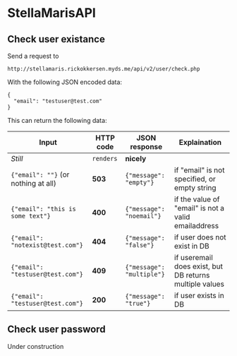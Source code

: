 # StellaMarisAPI

## Check user existance 

Send a request to

`http://stellamaris.rickokkersen.myds.me/api/v2/user/check.php`

With the following JSON encoded data:
```
{
  "email": "testuser@test.com"
}
```
This can return the following data:

Input | HTTP code | JSON response | Explaination
--- | --- | --- | ---
*Still* | `renders` | **nicely**
`{"email": ""}` (or nothing at all) | **503** | `{"message": "empty"}` | if "email" is not specified, or empty string
`{"email": "this is some text"}` | **400** | `{"message": "noemail"}` | if the value of "email" is not a valid emailaddress
`{"email": "notexist@test.com"}` | **404** | `{"message": "false"}` | if user does not exist in DB
`{"email": "testuser@test.com"}` | **409** | `{"message": "multiple"}` | if useremail does exist, but DB returns multiple values
`{"email": "testuser@test.com"}` | **200** | `{"message": "true"}` | if user exists in DB

## Check user password
Under construction
